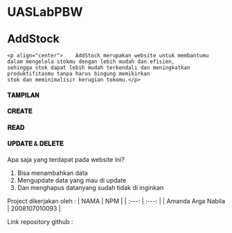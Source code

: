 # UASLabPBW

## <b><big>AddStock</big></b>
    
    <p align="center">    AddStock merupakan website untuk membantumu dalam mengelola stokmu dengan lebih mudah dan efisien, 
    sehingga stok dapat lebih mudah terkendali dan meningkatkan produktifitasmu tanpa harus bingung memikirkan 
    stok dan meminimalisir kerugian tokomu.</p>
    
<h4>𝐓𝐀𝐌𝐏𝐈𝐋𝐀𝐍</h4>
  
  
  
<h4>𝐂𝐑𝐄𝐀𝐓𝐄</h4>
  
   
  
<h4>𝐑𝐄𝐀𝐃</h4>
  
  
  
<h4>𝐔𝐏𝐃𝐀𝐓𝐄 & 𝐃𝐄𝐋𝐄𝐓𝐄</h4>

  
  Apa saja yang terdapat pada website ini?
  1. Bisa menambahkan data
  2. Mengupdate data yang mau di update
  3. Dan menghapus datanyang sudah tidak di inginkan

Project dikerjakan oleh :
|     NAMA  | NPM |
| :---: | :---: |
| Amanda Arga Nabila |  2008107010093 |

Link repository github :
    
